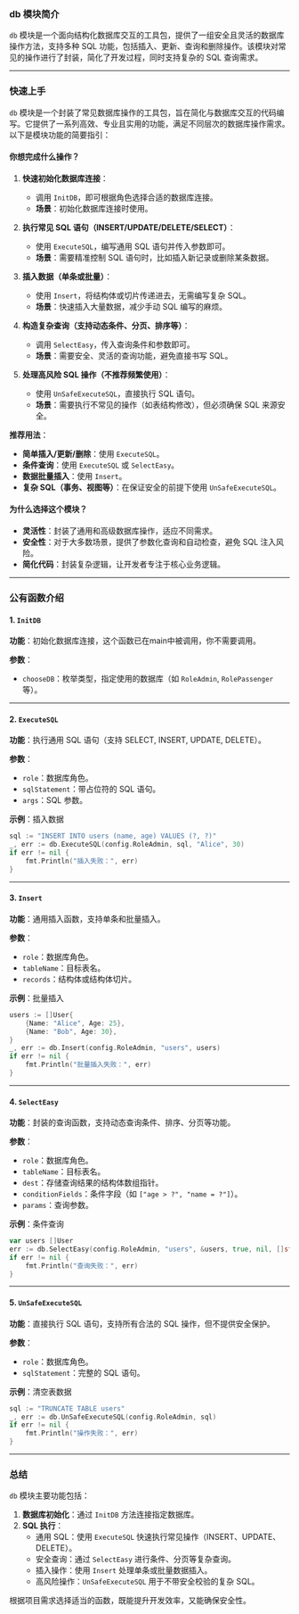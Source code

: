 ### db 模块简介

`db` 模块是一个面向结构化数据库交互的工具包，提供了一组安全且灵活的数据库操作方法，支持多种 SQL 功能，包括插入、更新、查询和删除操作。该模块对常见的操作进行了封装，简化了开发过程，同时支持复杂的 SQL 查询需求。

---

### 快速上手

`db` 模块是一个封装了常见数据库操作的工具包，旨在简化与数据库交互的代码编写。它提供了一系列高效、专业且实用的功能，满足不同层次的数据库操作需求。以下是模块功能的简要指引：

#### 你想完成什么操作？

1. **快速初始化数据库连接**：  
   - 调用 `InitDB`，即可根据角色选择合适的数据库连接。
   - **场景**：初始化数据库连接时使用。

2. **执行常见 SQL 语句（INSERT/UPDATE/DELETE/SELECT）**：  
   - 使用 `ExecuteSQL`，编写通用 SQL 语句并传入参数即可。
   - **场景**：需要精准控制 SQL 语句时，比如插入新记录或删除某条数据。

3. **插入数据（单条或批量）**：  
   - 使用 `Insert`，将结构体或切片传递进去，无需编写复杂 SQL。
   - **场景**：快速插入大量数据，减少手动 SQL 编写的麻烦。

4. **构造复杂查询（支持动态条件、分页、排序等）**：  
   - 调用 `SelectEasy`，传入查询条件和参数即可。
   - **场景**：需要安全、灵活的查询功能，避免直接书写 SQL。

5. **处理高风险 SQL 操作（不推荐频繁使用）**：  
   - 使用 `UnSafeExecuteSQL`，直接执行 SQL 语句。
   - **场景**：需要执行不常见的操作（如表结构修改），但必须确保 SQL 来源安全。

**推荐用法**：
- **简单插入/更新/删除**：使用 `ExecuteSQL`。
- **条件查询**：使用 `ExecuteSQL` 或 `SelectEasy`。
- **数据批量插入**：使用 `Insert`。
- **复杂 SQL（事务、视图等）**：在保证安全的前提下使用 `UnSafeExecuteSQL`。


#### 为什么选择这个模块？

- **灵活性**：封装了通用和高级数据库操作，适应不同需求。
- **安全性**：对于大多数场景，提供了参数化查询和自动检查，避免 SQL 注入风险。
- **简化代码**：封装复杂逻辑，让开发者专注于核心业务逻辑。

---

### 公有函数介绍

#### 1. `InitDB`

**功能**：初始化数据库连接，这个函数已在main中被调用，你不需要调用。

**参数**：
- `chooseDB`：枚举类型，指定使用的数据库（如 `RoleAdmin`, `RolePassenger` 等）。




---

#### 2. `ExecuteSQL`

**功能**：执行通用 SQL 语句（支持 SELECT, INSERT, UPDATE, DELETE）。

**参数**：
- `role`：数据库角色。
- `sqlStatement`：带占位符的 SQL 语句。
- `args`：SQL 参数。

**示例**：插入数据
```go
sql := "INSERT INTO users (name, age) VALUES (?, ?)"
_, err := db.ExecuteSQL(config.RoleAdmin, sql, "Alice", 30)
if err != nil {
    fmt.Println("插入失败：", err)
}
```

---

#### 3. `Insert`

**功能**：通用插入函数，支持单条和批量插入。

**参数**：
- `role`：数据库角色。
- `tableName`：目标表名。
- `records`：结构体或结构体切片。

**示例**：批量插入
```go
users := []User{
    {Name: "Alice", Age: 25},
    {Name: "Bob", Age: 30},
}
_, err := db.Insert(config.RoleAdmin, "users", users)
if err != nil {
    fmt.Println("批量插入失败：", err)
}
```

---

#### 4. `SelectEasy`

**功能**：封装的查询函数，支持动态查询条件、排序、分页等功能。

**参数**：
- `role`：数据库角色。
- `tableName`：目标表名。
- `dest`：存储查询结果的结构体数组指针。
- `conditionFields`：条件字段（如 `["age > ?", "name = ?"]`）。
- `params`：查询参数。

**示例**：条件查询
```go
var users []User
err := db.SelectEasy(config.RoleAdmin, "users", &users, true, nil, []string{"age > ?"}, []interface{}{20}, "age ASC", 10, 0, "", "")
if err != nil {
    fmt.Println("查询失败：", err)
}
```

---

#### 5. `UnSafeExecuteSQL`

**功能**：直接执行 SQL 语句，支持所有合法的 SQL 操作，但不提供安全保护。

**参数**：
- `role`：数据库角色。
- `sqlStatement`：完整的 SQL 语句。

**示例**：清空表数据
```go
sql := "TRUNCATE TABLE users"
_, err := db.UnSafeExecuteSQL(config.RoleAdmin, sql)
if err != nil {
    fmt.Println("操作失败：", err)
}
```

---

### 总结

`db` 模块主要功能包括：

1. **数据库初始化**：通过 `InitDB` 方法连接指定数据库。
2. **SQL 执行**：
   - 通用 SQL：使用 `ExecuteSQL` 快速执行常见操作（INSERT、UPDATE、DELETE）。
   - 安全查询：通过 `SelectEasy` 进行条件、分页等复杂查询。
   - 插入操作：使用 `Insert` 处理单条或批量数据插入。
   - 高风险操作：`UnSafeExecuteSQL` 用于不带安全校验的复杂 SQL。

根据项目需求选择适当的函数，既能提升开发效率，又能确保安全性。